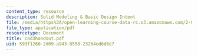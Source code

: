 ```yaml
---
content_type: resource
description: Solid Modeling & Basic Design Intent
file: /media/https%3A/open-learning-course-data-rc.s3.amazonaws.com/2-000-how-and-why-machines-work-spring-2002/593f12602d09a943855823264ed6d8e7_cad3handout.pdf
file_type: application/pdf
resourcetype: Document
title: cad3handout.pdf
uid: 593f1260-2d09-a943-8558-23264ed6d8e7
---
```

